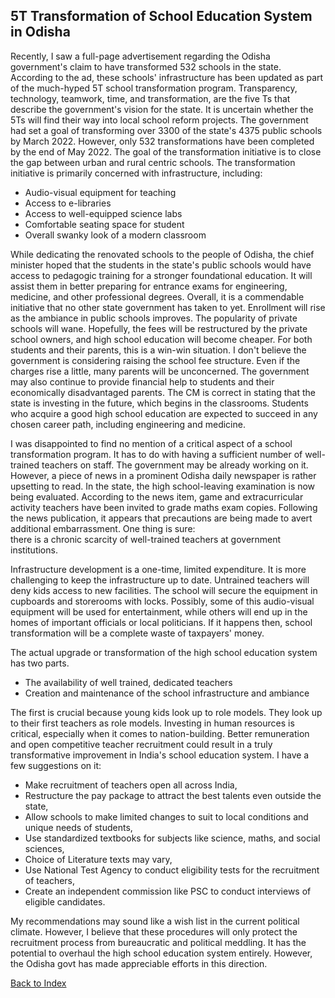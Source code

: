 ## 5T Transformation of School Education System in Odisha

Recently, I saw a full-page advertisement regarding the Odisha government's claim to have transformed 532 schools in the state. According to 
the ad, these schools' infrastructure has been updated as part of the much-hyped 5T school transformation program. Transparency, 
technology, teamwork, time, and transformation, are the five Ts that describe the government's vision for the state. It is uncertain whether
the 5Ts will find their way into local school reform projects. The government had set a goal of transforming over 3300 of the 
state's 4375 public schools by March 2022. However, only 532 transformations have been completed by the end of May 2022. The goal 
of the transformation initiative is to close the gap between urban and rural centric schools. The transformation initiative is primarily 
concerned with infrastructure, including:
- Audio-visual equipment for teaching
- Access to e-libraries
- Access to well-equipped science labs
- Comfortable seating space for student
- Overall swanky look of a modern classroom

While dedicating the renovated schools to the people of Odisha, the chief minister hoped that the students in the state's public schools would 
have access to pedagogic training for a stronger foundational education. It will assist them in better preparing for entrance exams for 
engineering, medicine, and other professional degrees. Overall, it is a commendable initiative that no other state government has taken to yet. 
Enrollment will rise as the ambiance in public schools improves. The popularity of private schools will wane. Hopefully, the fees will be 
restructured by the private school owners, and high school education will become cheaper. For both students and their parents, this is a 
win-win situation. I don't believe the government is considering raising the school fee structure. Even if the charges rise a little, 
many parents will be unconcerned. The government may also continue to provide financial help to students and their economically disadvantaged parents. The CM is correct in stating that the state is investing in the future, which begins in the classrooms. 
Students who acquire a good high school education are expected to succeed in any chosen career path, including engineering and medicine.

I was disappointed to find no mention of a critical aspect of a school transformation program. It has to do with having a sufficient 
number of well-trained teachers on staff. The government may be already working on it. However, a piece of news in a prominent
Odisha daily newspaper is rather upsetting to read. In the state, the high school-leaving examination is now being evaluated. According to 
the news item, game and extracurricular activity teachers have been invited to grade maths exam copies. Following the news publication, it 
appears that precautions are being made to avert additional embarrassment. One thing is sure:  
there is a chronic scarcity of well-trained teachers at government institutions. 


Infrastructure development is a one-time, limited expenditure. It is more challenging to keep the infrastructure up to date. Untrained teachers
will deny kids access to new facilities. The school will secure the equipment in cupboards and storerooms with locks. Possibly, some of this
audio-visual equipment will be used for entertainment, while others will end up in the homes of important officials or local politicians. 
If it happens then, school transformation will be a complete waste of taxpayers' money. 

The actual upgrade or transformation of the high school education system has two parts.
- The availability of well trained, dedicated teachers
- Creation and maintenance of the school infrastructure and ambiance

The first is crucial because young kids look up to role models. They look up to their first teachers as role models. Investing in human
resources is critical, especially when it comes to nation-building. Better remuneration and open competitive teacher recruitment could 
result in a truly transformative improvement in India's school education system. I have a few suggestions on it:
- Make recruitment of teachers open all across India,
- Restructure the pay package to attract the best talents even outside the state,
- Allow schools to make limited changes to suit to local conditions and unique needs of students,
- Use standardized textbooks for subjects like science, maths, and social sciences,
- Choice of Literature texts may vary,
- Use National Test Agency to conduct eligibility tests for the recruitment of teachers,
- Create an independent commission like PSC to conduct interviews of eligible candidates.

My recommendations may sound like a wish list in the current political climate. However, I believe that these procedures will only protect
the recruitment process from bureaucratic and political meddling. It has the potential to overhaul the high school education 
system entirely. However, the Odisha govt has made appreciable efforts in this direction.


[Back to Index](../index.md)
